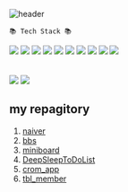 ![header](https://capsule-render.vercel.app/api?type=waving&color=auto&height=300&section=header&text=HongDawww&fontSize=90&animation=fadeIn&fontAlignY=38&desc=&descAlignY=51&descAlign=62)




	📚 Tech Stack 📚

  
<div>
  <img src="https://img.shields.io/badge/html5-E34F26?style=for-the-badge&logo=html5&logoColor=white"> 
  <img src="https://img.shields.io/badge/css-1572B6?style=for-the-badge&logo=css3&logoColor=white">
  <img src="https://img.shields.io/badge/github-181717?style=for-the-badge&logo=github&logoColor=white">
  <img src="https://img.shields.io/badge/PHP-777BB4?style=for-the-badge&logo=php&logoColor=white">
  <img src="https://img.shields.io/badge/Figma-F24E1E?style=for-the-badge&logo=Figma&logoColor=white">
  <img src="https://img.shields.io/badge/Slack-4A154B?style=for-the-badge&logo=Slack&logoColor=white">
  <img src="https://img.shields.io/badge/Notion-000000?style=for-the-badge&logo=Slack&logoColor=black">
  <img src="https://img.shields.io/badge/VisualStudio-5C2D91?style=for-the-badge&logo=Slack&logoColor=white">
  <img src="https://img.shields.io/badge/javascript-F7DF1E?style=for-the-badge&logo=javascript&logoColor=black">
  <img src="https://img.shields.io/badge/mariaDB-003545?style=for-the-badge&logo=mariaDB&logoColor=white">
</div>
<br>
<br>
<div>
  <img src="https://github-readme-stats.vercel.app/api/top-langs/?username=HongDawww&layout=compact">
  <img src="https://github-readme-stats.vercel.app/api?username=HongDawww&show_icons=true">
</div>


 ## my repagitory
1. [naiver](https://github.com/HongDawww/naiver.git)
2. [bbs](https://github.com/HongDawww/bbs.git)
3. [miniboard](https://github.com/HongDawww/miniboard.git)
4. [DeepSleepToDoList](https://github.com/HongDawww/DeepSleepToDoList.git)
5. [crom_app](https://github.com/HongDawww/crom_app.git)
6. [tbl_member](https://github.com/HongDawww/tbl_member_.git)


   





